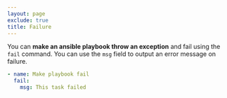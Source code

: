 ```yaml
---
layout: page
exclude: true
title: Failure
---
```


You can **make an ansible playbook throw an exception** and fail using the `fail` command. You can use the `msg` field to output an error message on failure.
```yaml
- name: Make playbook fail
  fail:
    msg: This task failed
```


<!--stackedit_data:
eyJoaXN0b3J5IjpbMTUyNDExNTUxNSw4OTg4NTI1NzVdfQ==
-->